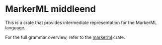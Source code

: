 # MarkerML middleend

This is a crate that provides intermediate
representation for the MarkerML language.

For the full grammar overview,
refer to the [markerml](https://crates.io/crates/markerml) crate.
